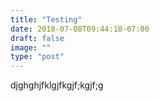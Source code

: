 ```yaml
---
title: "Testing"
date: 2018-07-08T09:44:18-07:00
draft: false
image: ""
type: "post"
---
```


djghghjfklgjfkgjf;kgjf;g